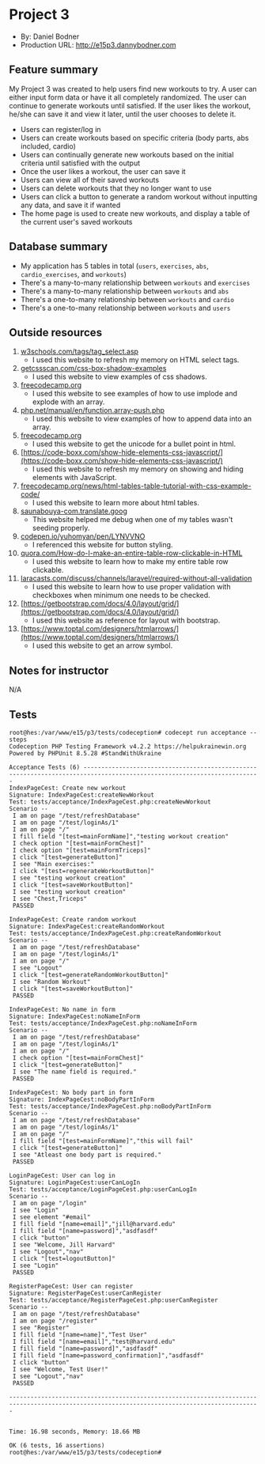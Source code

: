 # Project 3
+ By: Daniel Bodner
+ Production URL: <http://e15p3.dannybodner.com>

## Feature summary
My Project 3 was created to help users find new workouts to try. A user can either input form data or have it all completely randomized. The user can continue to generate workouts until satisfied. If the user likes the workout, he/she can save it and view it later, until the user chooses to delete it.

+ Users can register/log in
+ Users can create workouts based on specific criteria (body parts, abs included, cardio)
+ Users can continually generate new workouts based on the initial criteria until satisfied with the output
+ Once the user likes a workout, the user can save it
+ Users can view all of their saved workouts
+ Users can delete workouts that they no longer want to use
+ Users can click a button to generate a random workout without inputting any data, and save it if wanted
+ The home page is used to create new workouts, and display a table of the current user's saved workouts

## Database summary
+ My application has 5 tables in total (```users```, ```exercises```, ```abs```, ```cardio_exercises```, and ```workouts```)
+ There's a many-to-many relationship between ```workouts``` and ```exercises```
+ There's a many-to-many relationship between ```workouts``` and ```abs```
+ There's a one-to-many relationship between ```workouts``` and ```cardio```
+ There's a one-to-many relationship between ```workouts``` and ```users```

## Outside resources
1. [w3schools.com/tags/tag_select.asp](https://www.w3schools.com/tags/tag_select.asp)
    + I used this website to refresh my memory on HTML select tags.
2. [getcssscan.com/css-box-shadow-examples](https://getcssscan.com/css-box-shadow-examples)
    + I used this website to view examples of css shadows.
3. [freecodecamp.org](https://www.freecodecamp.org/news/php-implode-convert-array-to-string-with-join/#:~:text=In%20PHP%2C%20the%20implode(),the%20values%20to%20a%20string.)
    + I used this website to see examples of how to use implode and explode with an array.
4. [php.net/manual/en/function.array-push.php](https://www.php.net/manual/en/function.array-push.php)
    + I used this website to view examples of how to append data into an array.
5. [freecodecamp.org](https://www.freecodecamp.org/news/dot-symbol-bullet-point-in-html-unicode/#:~:text=The%20Unicode%20and%20HTML%20Entities%20for%20Bullet%20Points,it%20becomes%20%E2%80%A2%20.)
    + I used this website to get the unicode for a bullet point in html.
6. [https://code-boxx.com/show-hide-elements-css-javascript/](https://code-boxx.com/show-hide-elements-css-javascript/)
    + I used this website to refresh my memory on showing and hiding elements with JavaScript.
7. [freecodecamp.org/news/html-tables-table-tutorial-with-css-example-code/](https://www.freecodecamp.org/news/html-tables-table-tutorial-with-css-example-code/)
    + I used this website to learn more about html tables.
8. [saunabouya-com.translate.goog](https://saunabouya-com.translate.goog/2021/04/13/base-table-or-view-not-found/?_x_tr_sl=ja&_x_tr_tl=en&_x_tr_hl=en&_x_tr_pto=sc)
    + This website helped me debug when one of my tables wasn't seeding properly.
9. [codepen.io/yuhomyan/pen/LYNVVNO](https://codepen.io/yuhomyan/pen/LYNVVNO)
    + I referenced this website for button styling.
10. [quora.com/How-do-I-make-an-entire-table-row-clickable-in-HTML](https://www.quora.com/How-do-I-make-an-entire-table-row-clickable-in-HTML)
    + I used this website to learn how to make my entire table row clickable.
11. [laracasts.com/discuss/channels/laravel/required-without-all-validation](https://laracasts.com/discuss/channels/laravel/required-without-all-validation)
    + I used this website to learn how to use proper validation with checkboxes when minimum one needs to be checked.
12. [https://getbootstrap.com/docs/4.0/layout/grid/](https://getbootstrap.com/docs/4.0/layout/grid/)
    + I used this website as reference for layout with bootstrap.
13. [https://www.toptal.com/designers/htmlarrows/](https://www.toptal.com/designers/htmlarrows/)
    + I used this website to get an arrow symbol.

## Notes for instructor
N/A

## Tests
```
root@hes:/var/www/e15/p3/tests/codeception# codecept run acceptance --steps
Codeception PHP Testing Framework v4.2.2 https://helpukrainewin.org
Powered by PHPUnit 8.5.28 #StandWithUkraine

Acceptance Tests (6) ------------------------------------------------------------------------------------------------------------------------
IndexPageCest: Create new workout
Signature: IndexPageCest:createNewWorkout
Test: tests/acceptance/IndexPageCest.php:createNewWorkout
Scenario --
 I am on page "/test/refreshDatabase"
 I am on page "/test/loginAs/1"
 I am on page "/"
 I fill field "[test=mainFormName]","testing workout creation"
 I check option "[test=mainFormChest]"
 I check option "[test=mainFormTriceps]"
 I click "[test=generateButton]"
 I see "Main exercises:"
 I click "[test=regenerateWorkoutButton]"
 I see "testing workout creation"
 I click "[test=saveWorkoutButton]"
 I see "testing workout creation"
 I see "Chest,Triceps"
 PASSED 

IndexPageCest: Create random workout
Signature: IndexPageCest:createRandomWorkout
Test: tests/acceptance/IndexPageCest.php:createRandomWorkout
Scenario --
 I am on page "/test/refreshDatabase"
 I am on page "/test/loginAs/1"
 I am on page "/"
 I see "Logout"
 I click "[test=generateRandomWorkoutButton]"
 I see "Random Workout"
 I click "[test=saveWorkoutButton]"
 PASSED 

IndexPageCest: No name in form
Signature: IndexPageCest:noNameInForm
Test: tests/acceptance/IndexPageCest.php:noNameInForm
Scenario --
 I am on page "/test/refreshDatabase"
 I am on page "/test/loginAs/1"
 I am on page "/"
 I check option "[test=mainFormChest]"
 I click "[test=generateButton]"
 I see "The name field is required."
 PASSED 

IndexPageCest: No body part in form
Signature: IndexPageCest:noBodyPartInForm
Test: tests/acceptance/IndexPageCest.php:noBodyPartInForm
Scenario --
 I am on page "/test/refreshDatabase"
 I am on page "/test/loginAs/1"
 I am on page "/"
 I fill field "[test=mainFormName]","this will fail"
 I click "[test=generateButton]"
 I see "Atleast one body part is required."
 PASSED 

LoginPageCest: User can log in
Signature: LoginPageCest:userCanLogIn
Test: tests/acceptance/LoginPageCest.php:userCanLogIn
Scenario --
 I am on page "/login"
 I see "Login"
 I see element "#email"
 I fill field "[name=email]","jill@harvard.edu"
 I fill field "[name=password]","asdfasdf"
 I click "button"
 I see "Welcome, Jill Harvard"
 I see "Logout","nav"
 I click "[test=logoutButton]"
 I see "Login"
 PASSED 

RegisterPageCest: User can register
Signature: RegisterPageCest:userCanRegister
Test: tests/acceptance/RegisterPageCest.php:userCanRegister
Scenario --
 I am on page "/test/refreshDatabase"
 I am on page "/register"
 I see "Register"
 I fill field "[name=name]","Test User"
 I fill field "[name=email]","test@harvard.edu"
 I fill field "[name=password]","asdfasdf"
 I fill field "[name=password_confirmation]","asdfasdf"
 I click "button"
 I see "Welcome, Test User!"
 I see "Logout","nav"
 PASSED 

---------------------------------------------------------------------------------------------------------------------------------------------


Time: 16.98 seconds, Memory: 18.66 MB

OK (6 tests, 16 assertions)
root@hes:/var/www/e15/p3/tests/codeception# 
```
